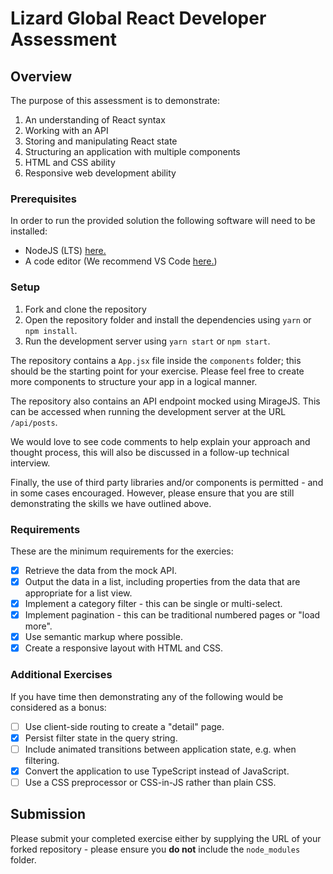 # Lizard Global React Developer Assessment

## Overview

The purpose of this assessment is to demonstrate:

1. An understanding of React syntax
2. Working with an API
3. Storing and manipulating React state
4. Structuring an application with multiple components
5. HTML and CSS ability
6. Responsive web development ability

### Prerequisites

In order to run the provided solution the following software will need to be installed:

- NodeJS (LTS) [here.](https://nodejs.org/en/)
- A code editor (We recommend VS Code [here.](https://code.visualstudio.com/))

### Setup

1. Fork and clone the repository
2. Open the repository folder and install the dependencies using `yarn` or `npm install`.
3. Run the development server using `yarn start` or `npm start`.

The repository contains a `App.jsx` file inside the `components` folder; this should be the starting point for your exercise. Please feel free to create more components to structure your app in a logical manner.

The repository also contains an API endpoint mocked using MirageJS. This can be accessed when running the development server at the URL `/api/posts`.

We would love to see code comments to help explain your approach and thought process, this will also be discussed in a follow-up technical interview.

Finally, the use of third party libraries and/or components is permitted - and in some cases encouraged. However, please ensure that you are still demonstrating the skills we have outlined above.

### Requirements

These are the minimum requirements for the exercies:

- [x] Retrieve the data from the mock API.
- [x] Output the data in a list, including properties from the data that are appropriate for a list view.
- [x] Implement a category filter - this can be single or multi-select.
- [x] Implement pagination - this can be traditional numbered pages or "load more".
- [x] Use semantic markup where possible.
- [x] Create a responsive layout with HTML and CSS.

### Additional Exercises

If you have time then demonstrating any of the following would be considered as a bonus:

- [ ] Use client-side routing to create a "detail" page.
- [x] Persist filter state in the query string.
- [ ] Include animated transitions between application state, e.g. when filtering.
- [x] Convert the application to use TypeScript instead of JavaScript.
- [ ] Use a CSS preprocessor or CSS-in-JS rather than plain CSS.

## Submission

Please submit your completed exercise either by supplying the URL of your forked repository - please ensure you **do not** include the `node_modules` folder.
